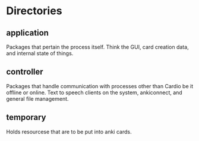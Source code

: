# Directories

## application
Packages that pertain the process itself. Think the GUI, card creation data, and internal state of things.

## controller 
Packages that handle communication with processes other than Cardio be it offline or online. Text to speech clients on the system, ankiconnect, and general file management. 

## temporary
Holds resourcese that are to be put into anki cards.
